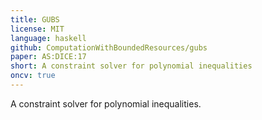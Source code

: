 ```yaml
---
title: GUBS
license: MIT
language: haskell
github: ComputationWithBoundedResources/gubs
paper: AS:DICE:17
short: A constraint solver for polynomial inequalities
oncv: true
---
```

A constraint solver for polynomial inequalities.